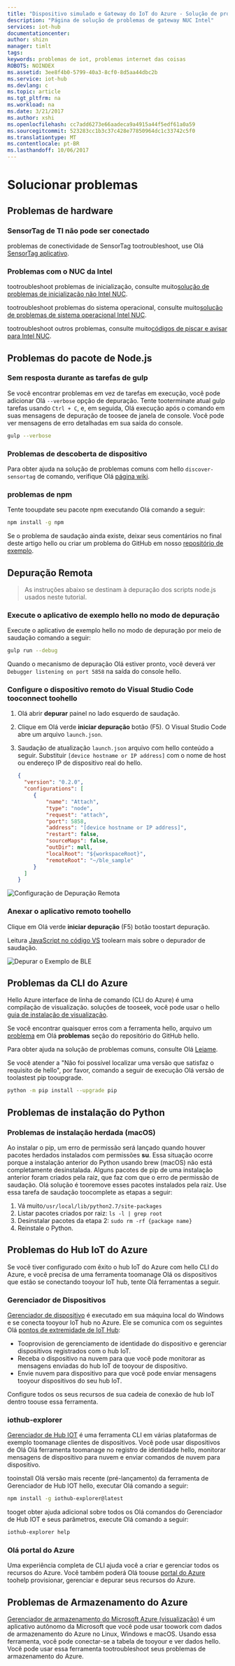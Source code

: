 ```yaml
---
title: "Dispositivo simulado e Gateway do IoT do Azure - Solução de problemas | Microsoft Docs"
description: "Página de solução de problemas de gateway NUC Intel"
services: iot-hub
documentationcenter: 
author: shizn
manager: timlt
tags: 
keywords: problemas de iot, problemas internet das coisas
ROBOTS: NOINDEX
ms.assetid: 3ee8f4b0-5799-40a3-8cf0-8d5aa44dbc2b
ms.service: iot-hub
ms.devlang: c
ms.topic: article
ms.tgt_pltfrm: na
ms.workload: na
ms.date: 3/21/2017
ms.author: xshi
ms.openlocfilehash: cc7add6273e66aadeca9a4915a44f5edf61a0a59
ms.sourcegitcommit: 523283cc1b3c37c428e77850964dc1c33742c5f0
ms.translationtype: MT
ms.contentlocale: pt-BR
ms.lasthandoff: 10/06/2017
---
```

# <a name="troubleshooting"></a>Solucionar problemas

## <a name="hardware-issues"></a>Problemas de hardware

### <a name="ti-sensortag-cannot-be-connected"></a>SensorTag de TI não pode ser conectado

problemas de conectividade de SensorTag tootroubleshoot, use Olá [SensorTag aplicativo](http://processors.wiki.ti.com/index.php/SensorTag_User_Guide#SensorTag_App_user_guide).

### <a name="have-an-issue-with-intel-nuc"></a>Problemas com o NUC da Intel

tootroubleshoot problemas de inicialização, consulte muito[solução de problemas de inicialização não Intel NUC](http://www.intel.com/content/www/us/en/support/boards-and-kits/000005845.html).

tootroubleshoot problemas do sistema operacional, consulte muito[solução de problemas de sistema operacional Intel NUC](http://www.intel.com/content/www/us/en/support/boards-and-kits/000006018.html).

tootroubleshoot outros problemas, consulte muito[códigos de piscar e avisar para Intel NUC](http://www.intel.com/content/www/us/en/support/boards-and-kits/intel-nuc-boards/000005854.html).

## <a name="nodejs-package-issues"></a>Problemas do pacote de Node.js

### <a name="no-response-during-gulp-tasks"></a>Sem resposta durante as tarefas de gulp

Se você encontrar problemas em vez de tarefas em execução, você pode adicionar Olá `--verbose` opção de depuração. Tente tooterminate atual gulp tarefas usando `Ctrl + C`, e, em seguida, Olá execução após o comando em suas mensagens de depuração de toosee de janela de console. Você pode ver mensagens de erro detalhadas em sua saída do console.

```bash
gulp --verbose
```

### <a name="device-discovery-issues"></a>Problemas de descoberta de dispositivo

Para obter ajuda na solução de problemas comuns com hello `discover-sensortag` de comando, verifique Olá [página wiki](https://wiki.archlinux.org/index.php/bluetooth#Bluetoothctl).

### <a name="npm-issues"></a>problemas de npm

Tente tooupdate seu pacote npm executando Olá comando a seguir:

```bash
npm install -g npm
```

Se o problema de saudação ainda existe, deixar seus comentários no final deste artigo hello ou criar um problema do GitHub em nosso [repositório de exemplo](https://github.com/azure-samples/iot-hub-c-intel-nuc-gateway-getting-started).

## <a name="remote-debugging"></a>Depuração Remota
> As instruções abaixo se destinam à depuração dos scripts node.js usados neste tutorial.
### <a name="run-hello-sample-application-in-debug-mode"></a>Execute o aplicativo de exemplo hello no modo de depuração

Execute o aplicativo de exemplo hello no modo de depuração por meio de saudação comando a seguir:

```bash
gulp run --debug
```

Quando o mecanismo de depuração Olá estiver pronto, você deverá ver `Debugger listening on port 5858` na saída do console hello.

### <a name="configure-visual-studio-code-tooconnect-toohello-remote-device"></a>Configure o dispositivo remoto do Visual Studio Code tooconnect toohello

1. Olá abrir **depurar** painel no lado esquerdo de saudação.
2. Clique em Olá verde **iniciar depuração** botão (F5). O Visual Studio Code abre um arquivo `launch.json`.
3. Saudação de atualização `launch.json` arquivo com hello conteúdo a seguir. Substituir `[device hostname or IP address]` com o nome de host ou endereço IP de dispositivo real do hello.

   ``` json
   {
     "version": "0.2.0",
     "configurations": [
        {
            "name": "Attach",
            "type": "node",
            "request": "attach",
            "port": 5858,
            "address": "[device hostname or IP address]",
            "restart": false,
            "sourceMaps": false,
            "outDir": null,
            "localRoot": "${workspaceRoot}",
            "remoteRoot": "~/ble_sample"
        }
     ]
   }
   ```

![Configuração de Depuração Remota](./media/iot-hub-gateway-kit-lessons/troubleshooting/remote_debugging_configuration.png)

### <a name="attach-toohello-remote-application"></a>Anexar o aplicativo remoto toohello

Clique em Olá verde **iniciar depuração** (F5) botão toostart depuração.

Leitura [JavaScript no código VS](https://code.visualstudio.com/docs/languages/javascript#_debugging) toolearn mais sobre o depurador de saudação.

![Depurar o Exemplo de BLE](./media/iot-hub-gateway-kit-lessons/troubleshooting/debugging_ble_sample.png)

## <a name="azure-cli-issues"></a>Problemas da CLI do Azure

Hello Azure interface de linha de comando (CLI do Azure) é uma compilação de visualização. soluções de tooseek, você pode usar o hello [guia de instalação de visualização](https://github.com/Azure/azure-cli/blob/master/doc/preview_install_guide.md).

Se você encontrar quaisquer erros com a ferramenta hello, arquivo um [problema](https://github.com/Azure/azure-cli/issues) em Olá **problemas** seção do repositório do GitHub hello.

Para obter ajuda na solução de problemas comuns, consulte Olá [Leiame](https://github.com/Azure/azure-cli/blob/master/README.rst).

Se você atender a "Não foi possível localizar uma versão que satisfaz o requisito de hello", por favor, comando a seguir de execução Olá versão de toolastest pip tooupgrade.

```bash
python -m pip install --upgrade pip
```

## <a name="python-installation-issues"></a>Problemas de instalação do Python

### <a name="legacy-installation-issues-macos"></a>Problemas de instalação herdada (macOS)

Ao instalar o pip, um erro de permissão será lançado quando houver pacotes herdados instalados com permissões **su**. Essa situação ocorre porque a instalação anterior do Python usando brew (macOS) não está completamente desinstalada. Alguns pacotes de pip de uma instalação anterior foram criados pela raiz, que faz com que o erro de permissão de saudação. Olá solução é tooremove esses pacotes instalados pela raiz. Use essa tarefa de saudação toocomplete as etapas a seguir:

1. Vá muito`/usr/local/lib/python2.7/site-packages`
2. Listar pacotes criados por raiz: `ls -l | grep root`
3. Desinstalar pacotes da etapa 2: `sudo rm -rf {package name}`
4. Reinstale o Python.

## <a name="azure-iot-hub-issues"></a>Problemas do Hub IoT do Azure

Se você tiver configurado com êxito o hub IoT do Azure com hello CLI do Azure, e você precisa de uma ferramenta toomanage Olá os dispositivos que estão se conectando tooyour IoT hub, tente Olá ferramentas a seguir.

### <a name="device-explorer"></a>Gerenciador de Dispositivos

[Gerenciador de dispositivo](https://github.com/Azure/azure-iot-sdk-csharp/blob/master/tools/DeviceExplorer) é executado em sua máquina local do Windows e se conecta tooyour IoT hub no Azure. Ele se comunica com os seguintes Olá [pontos de extremidade de IoT Hub](https://azure.microsoft.com/en-us/documentation/articles/iot-hub-devguide/):

- Tooprovision de gerenciamento de identidade do dispositivo e gerenciar dispositivos registrados com o hub IoT.
- Receba o dispositivo na nuvem para que você pode monitorar as mensagens enviadas do hub IoT de tooyour de dispositivo.
- Envie nuvem para dispositivo para que você pode enviar mensagens tooyour dispositivos do seu hub IoT.

Configure todos os seus recursos de sua cadeia de conexão de hub IoT dentro toouse essa ferramenta.

### <a name="iothub-explorer"></a>iothub-explorer

[Gerenciador de Hub IOT](https://github.com/Azure/iothub-explorer) é uma ferramenta CLI em várias plataformas de exemplo toomanage clientes de dispositivos. Você pode usar dispositivos de Olá Olá ferramenta toomanage no registro de identidade hello, monitorar mensagens de dispositivo para nuvem e enviar comandos de nuvem para dispositivo.

tooinstall Olá versão mais recente (pré-lançamento) da ferramenta de Gerenciador de Hub IOT hello, executar Olá comando a seguir:

```bash
npm install -g iothub-explorer@latest
```

tooget obter ajuda adicional sobre todos os Olá comandos do Gerenciador de Hub IOT e seus parâmetros, execute Olá comando a seguir:

```bash
iothub-explorer help
```

### <a name="hello-azure-portal"></a>Olá portal do Azure

Uma experiência completa de CLI ajuda você a criar e gerenciar todos os recursos do Azure. Você também poderá Olá toouse [portal do Azure](https://azure.microsoft.com/en-us/documentation/articles/azure-portal-overview/) toohelp provisionar, gerenciar e depurar seus recursos do Azure.

## <a name="azure-storage-issues"></a>Problemas de Armazenamento do Azure

[Gerenciador de armazenamento do Microsoft Azure (visualização)](http://storageexplorer.com/) é um aplicativo autônomo da Microsoft que você pode usar toowork com dados de armazenamento do Azure no Linux, Windows e macOS. Usando essa ferramenta, você pode conectar-se a tabela de tooyour e ver dados hello. Você pode usar essa ferramenta tootroubleshoot seus problemas de armazenamento do Azure.

